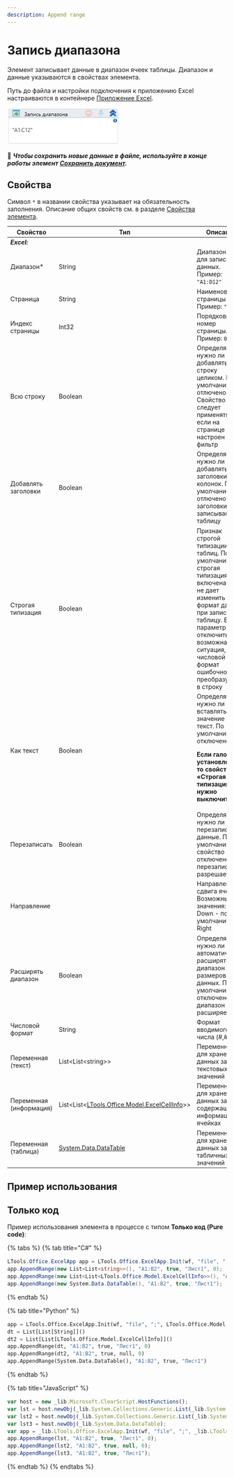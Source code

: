 ```yaml
---
description: Append range
---
```


# Запись диапазона

Элемент записывает данные в диапазон ячеек таблицы. Диапазон и данные указываются в свойствах элемента.

Путь до файла и настройки подключения к приложению Excel настраиваются в контейнере [Приложение Excel](https://docs.primo-rpa.ru/primo-rpa/g_elements/el_basic/els_excel/el_excel_app).

![](<../../../.gitbook/assets/image (317).png>)

:small_orange_diamond: ***Чтобы сохранить новые данные в файле, используйте в конце работы элемент [Сохранить документ](https://docs.primo-rpa.ru/primo-rpa/g_elements/el_basic/els_excel/el_excel_save).***


## Свойства

Символ `*` в названии свойства указывает на обязательность заполнения. Описание общих свойств см. в разделе [Свойства элемента](https://docs.primo-rpa.ru/primo-rpa/primo-studio/process/elements#svoistva-elementa).


| Свойство                | Тип                                                                                                      | Описание                                                                                   |
| ----------------------- | -------------------------------------------------------------------------------------------------------- | ------------------------------------------------------------------------------------------ |
| _**Excel:**_             |                                                                                                         |                                                                                                                     |
| Диапазон\*              | String                                                                                                   | Диапазон ячеек для записи данных. Пример: `"A1:D12"`                                                                            |
| Страница                | String                                                                                                   | Наименование страницы Excel. Пример: `"List1"`                                                                    |
| Индекс страницы         | Int32                                                                                                    | Порядковый номер страницы. Пример: `0`                                                                              |
| Всю строку              | Boolean                                                                                                  | Определяет, нужно ли добавлять строку целиком. По умолчанию отлючено. Свойство следует применять, если на странице Excel настроен фильтр  |
| Добавлять заголовки     | Boolean                                                                                                  | Определяет, нужно ли добавлять заголовки колонок. По умолчанию отлючено - заголовки не записываются в таблицу   |
| Строгая типизация       | Boolean                                                                                                  | Признак строгой типизации таблиц. По умолчанию строгая типизация включена - это не дает изменить формат данных при записи в таблицу. Если параметр отключить, то возможна ситуация, когда числовой формат ошибочно преобразуется в строку |
| Как текст               | Boolean                                                                                                  | Определяет, нужно ли вставлять значение как текст. По умолчанию отключено. <p>**Если галочка установлена, то свойство «Строгая типизация» нужно выключить** </p>|
| Перезаписать            | Boolean                                                                                                  | Определяет, нужно ли перезаписывать данные. По умолчанию свойство отключено - перезапись не разрешается               |
| Направление             |                                                                                                          | Направление сдвига ячеек. Возможные значения: 1) Down - по умолчанию; 2) Right                                        |
| Расширять диапазон      | Boolean                                                                                                  | Определяет, нужно ли автоматически расширять диапазон до размеров данных. По умолчанию отключено - диапазон не расширяется |
| Числовой формат         | String                                                                                                   | Формат вводимого числа (#,#)                                                                                        |
| Переменная (текст)      | List\<List\<string>>                                                                                     | Переменная для хранения данных записи текстовых значений                                                            |
| Переменная (информация) | List\<List<[LTools.Office.Model.ExcelCellInfo](datatypes/excelcellinfo.md)>>                             | Переменная для хранения данных записи, содержащих информацию о ячейках                                              |
| Переменная (таблица)    | [System.Data.DataTable](https://learn.microsoft.com/ru-ru/dotnet/api/system.data.datatable?view=net-7.0) | Переменная для хранения данных записи табличных значений                                                            |

## Пример использования



## Только код

Пример использования элемента в процессе с типом **Только код (Pure code)**:

{% tabs %}
{% tab title="C#" %}
```csharp
LTools.Office.ExcelApp app = LTools.Office.ExcelApp.Init(wf, "file", ";", LTools.Office.Model.InteropTypes.DX);
app.AppendRange(new List<List<string>>(), "A1:B2", true, "Лист1", 0);
app.AppendRange(new List<List<LTools.Office.Model.ExcelCellInfo>>(), "A1:B2", true, null, 0);
app.AppendRange(new System.Data.DataTable(), "A1:B2", true, "Лист1");
```
{% endtab %}

{% tab title="Python" %}
```python
app = LTools.Office.ExcelApp.Init(wf, "file", ";", LTools.Office.Model.InteropTypes.DX)
dt = List[List[String]]()
dt2 = List[List[LTools.Office.Model.ExcelCellInfo]]()
app.AppendRange(dt, "A1:B2", true, "Лист1", 0)
app.AppendRange(dt2, "A1:B2", true, null, 0)
app.AppendRange(System.Data.DataTable(), "A1:B2", true, "Лист1")
```
{% endtab %}

{% tab title="JavaScript" %}
```javascript
var host = new _lib.Microsoft.ClearScript.HostFunctions();
var lst = host.newObj(_lib.System.Collections.Generic.List(_lib.System.Collections.Generic.List(_lib.System.String)));
var lst2 = host.newObj(_lib.System.Collections.Generic.List(_lib.System.Collections.Generic.List(_lib.LTools.Office.Model.ExcelCellInfo)));
var lst3 = host.newObj(_lib.System.Data.DataTable);
var app = _lib.LTools.Office.ExcelApp.Init(wf, "file", ";", _lib.LTools.Office.Model.InteropTypes.DX);
app.AppendRange(lst, "A1:B2", true, "Лист1", 0);
app.AppendRange(lst2, "A1:B2", true, null, 0);
app.AppendRange(lst3, "A1:B2", true, "Лист1");
```
{% endtab %}
{% endtabs %}
